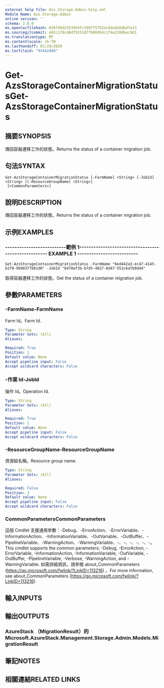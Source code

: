 ```yaml
---
external help file: Azs.Storage.Admin-help.xml
Module Name: Azs.Storage.Admin
online version: ''
schema: 2.0.0
ms.openlocfilehash: 0207d9d2353954fc1997f5752ac6dad26dbdfa13
ms.sourcegitcommit: 4d2c178cd6df9151877b08d54c1f4a228dbec9d1
ms.translationtype: MT
ms.contentlocale: zh-TW
ms.lasthandoff: 01/29/2020
ms.locfileid: "93442940"
---
```

# <span data-ttu-id="0ad04-101">Get-AzsStorageContainerMigrationStatus</span><span class="sxs-lookup"><span data-stu-id="0ad04-101">Get-AzsStorageContainerMigrationStatus</span></span>

## <span data-ttu-id="0ad04-102">摘要</span><span class="sxs-lookup"><span data-stu-id="0ad04-102">SYNOPSIS</span></span>
<span data-ttu-id="0ad04-103">傳回容器遷移工作的狀態。</span><span class="sxs-lookup"><span data-stu-id="0ad04-103">Returns the status of a container migration job.</span></span>

## <span data-ttu-id="0ad04-104">句法</span><span class="sxs-lookup"><span data-stu-id="0ad04-104">SYNTAX</span></span>

```
Get-AzsStorageContainerMigrationStatus [-FarmName] <String> [-JobId] <String> [[-ResourceGroupName] <String>]
 [<CommonParameters>]
```

## <span data-ttu-id="0ad04-105">說明</span><span class="sxs-lookup"><span data-stu-id="0ad04-105">DESCRIPTION</span></span>
<span data-ttu-id="0ad04-106">傳回容器遷移工作的狀態。</span><span class="sxs-lookup"><span data-stu-id="0ad04-106">Returns the status of a container migration job.</span></span>

## <span data-ttu-id="0ad04-107">示例</span><span class="sxs-lookup"><span data-stu-id="0ad04-107">EXAMPLES</span></span>

### <span data-ttu-id="0ad04-108">--------------------------範例 1--------------------------</span><span class="sxs-lookup"><span data-stu-id="0ad04-108">-------------------------- EXAMPLE 1 --------------------------</span></span>
```
Get-AzsStorageContainerMigrationStatus -FarmName "6ed442a3-ec47-4145-b2f0-9b90377b01d0" -JobId "6478ef3b-b7d5-4827-8d47-551c6afb9dd4"
```

<span data-ttu-id="0ad04-109">取得容器遷移工作的狀態。</span><span class="sxs-lookup"><span data-stu-id="0ad04-109">Get the status of a container migration job.</span></span>

## <span data-ttu-id="0ad04-110">參數</span><span class="sxs-lookup"><span data-stu-id="0ad04-110">PARAMETERS</span></span>

### <span data-ttu-id="0ad04-111">-FarmName</span><span class="sxs-lookup"><span data-stu-id="0ad04-111">-FarmName</span></span>
<span data-ttu-id="0ad04-112">Farm Id。</span><span class="sxs-lookup"><span data-stu-id="0ad04-112">Farm Id.</span></span>

```yaml
Type: String
Parameter Sets: (All)
Aliases: 

Required: True
Position: 1
Default value: None
Accept pipeline input: False
Accept wildcard characters: False
```

### <span data-ttu-id="0ad04-113">-作業 Id</span><span class="sxs-lookup"><span data-stu-id="0ad04-113">-JobId</span></span>
<span data-ttu-id="0ad04-114">操作 Id。</span><span class="sxs-lookup"><span data-stu-id="0ad04-114">Operation Id.</span></span>

```yaml
Type: String
Parameter Sets: (All)
Aliases: 

Required: True
Position: 2
Default value: None
Accept pipeline input: False
Accept wildcard characters: False
```

### <span data-ttu-id="0ad04-115">-ResourceGroupName</span><span class="sxs-lookup"><span data-stu-id="0ad04-115">-ResourceGroupName</span></span>
<span data-ttu-id="0ad04-116">資源組名稱。</span><span class="sxs-lookup"><span data-stu-id="0ad04-116">Resource group name.</span></span>

```yaml
Type: String
Parameter Sets: (All)
Aliases: 

Required: False
Position: 3
Default value: None
Accept pipeline input: False
Accept wildcard characters: False
```

### <span data-ttu-id="0ad04-117">CommonParameters</span><span class="sxs-lookup"><span data-stu-id="0ad04-117">CommonParameters</span></span>
<span data-ttu-id="0ad04-118">這個 Cmdlet 支援通用參數：-Debug、-ErrorAction、-ErrorVariable、-InformationAction、-InformationVariable、-OutVariable、-OutBuffer、-PipelineVariable、-WarningAction、-WarningVariable、-、-、-、-、-、-。</span><span class="sxs-lookup"><span data-stu-id="0ad04-118">This cmdlet supports the common parameters: -Debug, -ErrorAction, -ErrorVariable, -InformationAction, -InformationVariable, -OutVariable, -OutBuffer, -PipelineVariable, -Verbose, -WarningAction, and -WarningVariable.</span></span> <span data-ttu-id="0ad04-119">如需詳細資訊，請參閱 about_CommonParameters (https://go.microsoft.com/fwlink/?LinkID=113216) 。</span><span class="sxs-lookup"><span data-stu-id="0ad04-119">For more information, see about_CommonParameters (https://go.microsoft.com/fwlink/?LinkID=113216).</span></span>

## <span data-ttu-id="0ad04-120">輸入</span><span class="sxs-lookup"><span data-stu-id="0ad04-120">INPUTS</span></span>

## <span data-ttu-id="0ad04-121">輸出</span><span class="sxs-lookup"><span data-stu-id="0ad04-121">OUTPUTS</span></span>

### <span data-ttu-id="0ad04-122">AzureStack （MigrationResult）的</span><span class="sxs-lookup"><span data-stu-id="0ad04-122">Microsoft.AzureStack.Management.Storage.Admin.Models.MigrationResult</span></span>

## <span data-ttu-id="0ad04-123">筆記</span><span class="sxs-lookup"><span data-stu-id="0ad04-123">NOTES</span></span>

## <span data-ttu-id="0ad04-124">相關連結</span><span class="sxs-lookup"><span data-stu-id="0ad04-124">RELATED LINKS</span></span>

